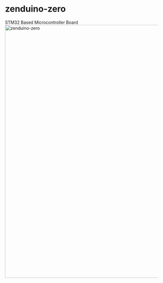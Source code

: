 # zenduino-zero
STM32 Based Microcontroller Board
<img width="1253" height="835" alt="zenduino-zero" src="https://github.com/user-attachments/assets/23114519-5e51-48ef-8d21-5f5076567e04" />

